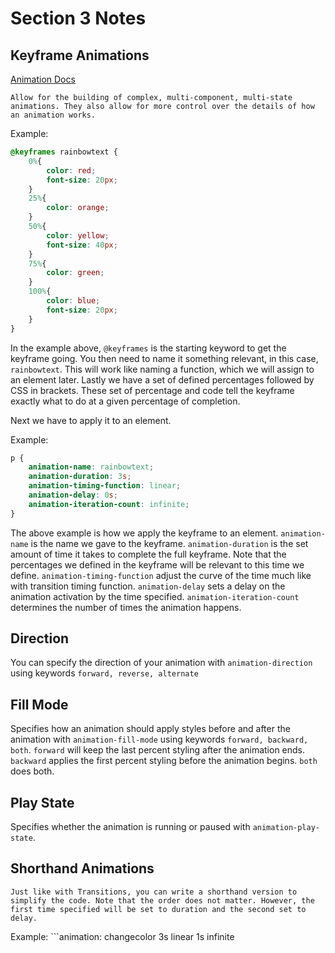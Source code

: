 # Section 3 Notes

## Keyframe Animations

[Animation Docs](https://developer.mozilla.org/en-US/docs/Web/CSS/animation)

    Allow for the building of complex, multi-component, multi-state animations. They also allow for more control over the details of how an animation works.

Example: 
```css
@keyframes rainbowtext {
    0%{
        color: red;
        font-size: 20px;
    }
    25%{
        color: orange;
    }
    50%{
        color: yellow;
        font-size: 40px;
    }
    75%{
        color: green;
    }
    100%{
        color: blue;
        font-size: 20px;
    }
}
```
In the example above, ```@keyframes``` is the starting keyword to get the keyframe going. You then need to name it something relevant, in this case, ```rainbowtext```. This will work like naming a function, which we will assign to an element later. Lastly we have a set of defined percentages followed by CSS in brackets. These set of percentage and code tell the keyframe exactly what to do at a given percentage of completion.

Next we have to apply it to an element.

Example:
```css
p {
    animation-name: rainbowtext;
    animation-duration: 3s;
    animation-timing-function: linear;
    animation-delay: 0s;
    animation-iteration-count: infinite;
}
```
The above example is how we apply the keyframe to an element. ```animation-name``` is the name we gave to the keyframe. ```animation-duration``` is the set amount of time it takes to complete the full keyframe. Note that the percentages we defined in the keyframe will be relevant to this time we define. ```animation-timing-function``` adjust the curve of the time much like with transition timing function. ```animation-delay``` sets a delay on the animation activation by the time specified. ```animation-iteration-count``` determines the number of times the animation happens.

## Direction

You can specify the direction of your animation with ```animation-direction``` using keywords ```forward, reverse, alternate```

## Fill Mode

Specifies how an animation should apply styles before and after the animation with ```animation-fill-mode``` using keywords ```forward, backward, both```. ```forward``` will keep the last percent styling after the animation ends. ```backward``` applies the first percent styling before the animation begins. ```both``` does both.

## Play State

Specifies whether the animation is running or paused with ```animation-play-state```.

## Shorthand Animations

    Just like with Transitions, you can write a shorthand version to simplify the code. Note that the order does not matter. However, the first time specified will be set to duration and the second set to delay. 

Example: ```animation: changecolor 3s linear 1s infinite